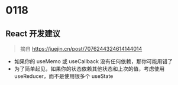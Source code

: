 # 0118

## React 开发建议

> 摘自 https://juejin.cn/post/7076244324614144014


- 如果你的 useMemo 或 useCallback 没有任何依赖，那你可能用错了
- 为了简单起见，如果你的状态依赖其他状态和上次的值，考虑使用 useReducer，而不是使用很多个 useState